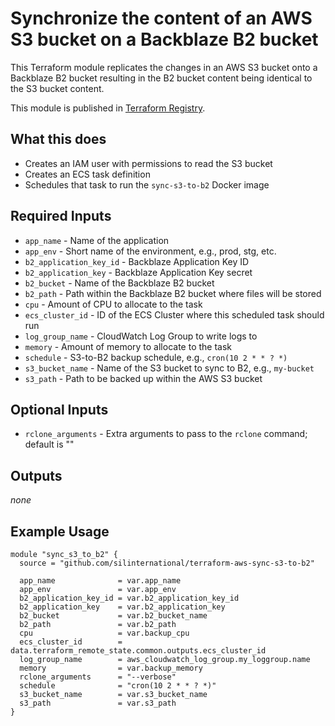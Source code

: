 # Synchronize the content of an AWS S3 bucket on a Backblaze B2 bucket

This Terraform module replicates the changes in an AWS S3 bucket onto a Backblaze B2 bucket resulting in the B2 bucket content being identical to the S3 bucket content.

This module is published in [Terraform Registry](https://registry.terraform.io/modules/silinternational/sync-s3-to-b2/aws/latest).

## What this does

* Creates an IAM user with permissions to read the S3 bucket
* Creates an ECS task definition
* Schedules that task to run the `sync-s3-to-b2` Docker image

## Required Inputs

* `app_name` - Name of the application
* `app_env` - Short name of the environment, e.g., prod, stg, etc.
* `b2_application_key_id` - Backblaze Application Key ID
* `b2_application_key` - Backblaze Application Key secret
* `b2_bucket` - Name of the Backblaze B2 bucket
* `b2_path` - Path within the Backblaze B2 bucket where files will be stored
* `cpu` - Amount of CPU to allocate to the task
* `ecs_cluster_id` - ID of the ECS Cluster where this scheduled task should run
* `log_group_name` - CloudWatch Log Group to write logs to
* `memory` - Amount of memory to allocate to the task
* `schedule` - S3-to-B2 backup schedule, e.g., `cron(10 2 * * ? *)`
* `s3_bucket_name` - Name of the S3 bucket to sync to B2, e.g., `my-bucket`
* `s3_path` - Path to be backed up within the AWS S3 bucket

## Optional Inputs

* `rclone_arguments` - Extra arguments to pass to the `rclone` command; default is ""

## Outputs

_none_

## Example Usage

```hcl
module "sync_s3_to_b2" {
  source = "github.com/silinternational/terraform-aws-sync-s3-to-b2"

  app_name              = var.app_name
  app_env               = var.app_env
  b2_application_key_id = var.b2_application_key_id
  b2_application_key    = var.b2_application_key
  b2_bucket             = var.b2_bucket_name
  b2_path               = var.b2_path
  cpu                   = var.backup_cpu
  ecs_cluster_id        = data.terraform_remote_state.common.outputs.ecs_cluster_id
  log_group_name        = aws_cloudwatch_log_group.my_loggroup.name
  memory                = var.backup_memory
  rclone_arguments      = "--verbose"
  schedule              = "cron(10 2 * * ? *)"
  s3_bucket_name        = var.s3_bucket_name
  s3_path               = var.s3_path
}
```
